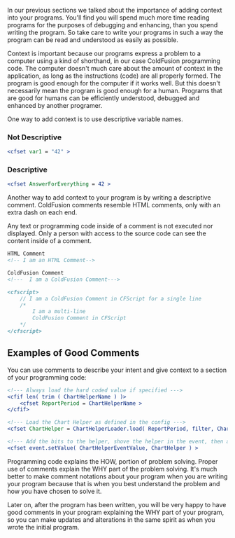 In our previous sections we talked about the importance of adding
context into your programs. You'll find you will spend much more time
reading programs for the purposes of debugging and enhancing, than you
spend writing the program. So take care to write your programs in such a
way the program can be read and understood as easily as possible.

Context is important because our programs express a problem to a
computer using a kind of shorthand, in our case ColdFusion programming
code. The computer doesn't much care about the amount of context in the
application, as long as the instructions (code) are all properly formed.
The program is good enough for the computer if it works well. But this
doesn't necessarily mean the program is good enough for a human.
Programs that are good for humans can be efficiently understood,
debugged and enhanced by another programer.

One way to add context is to use descriptive variable names.

### Not Descriptive

```cfml
<cfset var1 = "42" >
```

### Descriptive

```cfml
<cfset AnswerForEverything = 42 >
```

Another way to add context to your program is by writing a descriptive
comment. ColdFusion comments resemble HTML comments, only with an extra
dash on each end.

Any text or programming code inside of a comment is not executed nor
displayed. Only a person with access to the source code can see the
content inside of a comment.

```cfml
HTML Comment
<!-- I am an HTML Comment-->

ColdFusion Comment
<!---  I am a ColdFusion Comment--->

<cfscript>
    // I am a ColdFusion Comment in CFScript for a single line
    /*
        I am a multi-line
        ColdFusion Comment in CFScript
    */
</cfscript>
```

## Examples of Good Comments

You can use comments to describe your intent and give context to a
section of your programming code:

```cfml
<!--- Always load the hard coded value if specified --->
<cfif len( trim ( ChartHelperName ) )>
    <cfset ReportPeriod = ChartHelperName >
</cfif>

<!--- Load the Chart Helper as defined in the config --->
<cfset ChartHelper = ChartHelperLoader.load( ReportPeriod, filter, ChartHelperOptionList ) >

<!--- Add the bits to the helper, shove the helper in the event, then announce the right result --->
<cfset event.setValue( ChartHelperEventValue, ChartHelper ) >
```

Programming code explains the HOW, portion of problem solving. Proper
use of comments explain the WHY part of the problem solving. It's much
better to make comment notations about your program when you are writing
your program because that is when you best understand the problem and
how you have chosen to solve it.

Later on, after the program has been written, you will be very happy to
have good comments in your program explaining the WHY part of your
program, so you can make updates and alterations in the same spirit as
when you wrote the initial program.
